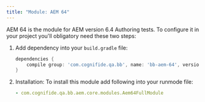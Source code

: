 ```yaml
---
title: "Module: AEM 64"
---
```


AEM 64 is the module for AEM  version 6.4 Authoring tests. To configure it in your project you'll obligatory need these two steps:
1. Add dependency into your `build.gradle` file:

    ```groovy
    dependencies {
        compile group: 'com.cognifide.qa.bb', name: 'bb-aem-64', version: '<Bobcat Version>'
    }
    ```
2. Installation:
To install this module add following into your runmode file:

     ```yaml
     - com.cognifide.qa.bb.aem.core.modules.Aem64FullModule
     ```